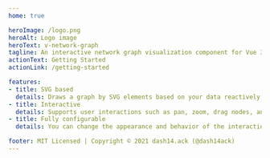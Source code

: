 ```yaml
---
home: true

heroImage: /logo.png
heroAlt: Logo image
heroText: v-network-graph
tagline: An interactive network graph visualization component for Vue 3
actionText: Getting Started
actionLink: /getting-started

features:
- title: SVG based
  details: Draws a graph by SVG elements based on your data reactively.
- title: Interactive
  details: Supports user interactions such as pan, zoom, drag nodes, and select, also with multi-touch.
- title: Fully configurable
  details: You can change the appearance and behavior of the interaction by the configuration.

footer: MIT Licensed | Copyright © 2021 dash14.ack (@dash14ack)
---
```

